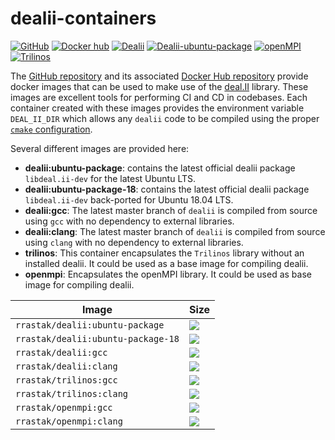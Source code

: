 # dealii-containers

[![GitHub](https://img.shields.io/github/license/rezarastak/dealii-containers)](https://github.com/rezarastak/dealii-containers)
[![](https://img.shields.io/docker/pulls/rrastak/dealii?style=plastic "Docker hub")](https://hub.docker.com/r/rrastak/dealii)
[![Dealii](https://github.com/rezarastak/dealii-containers/actions/workflows/dealii.yml/badge.svg)](https://github.com/rezarastak/dealii-containers/actions/workflows/dealii.yml)
[![Dealii-ubuntu-package](https://github.com/rezarastak/dealii-containers/actions/workflows/dealii-ubuntu.yml/badge.svg)](https://github.com/rezarastak/dealii-containers/actions/workflows/dealii-ubuntu.yml)
[![openMPI](https://github.com/rezarastak/dealii-containers/actions/workflows/openmpi.yml/badge.svg)](https://github.com/rezarastak/dealii-containers/actions/workflows/openmpi.yml)
[![Trilinos](https://github.com/rezarastak/dealii-containers/actions/workflows/trilinos.yml/badge.svg)](https://github.com/rezarastak/dealii-containers/actions/workflows/trilinos.yml)

The [GitHub repository](https://github.com/rezarastak/dealii-containers) and its associated [Docker Hub repository](https://hub.docker.com/r/rrastak/dealii) provide docker images that can be used to make use of the [deal.II](https://dealii.org) library.
These images are excellent tools for performing CI and CD in codebases.
Each container created with these images provides the environment variable `DEAL_II_DIR` which allows any `dealii` code to be compiled using the proper [`cmake` configuration](https://dealii.org/developer/users/cmake_user.html).

Several different images are provided here:
 * **dealii:ubuntu-package**: contains the latest official dealii package `libdeal.ii-dev` for the latest Ubuntu LTS.
 * **dealii:ubuntu-package-18**: contains the latest official dealii package `libdeal.ii-dev` back-ported for Ubuntu 18.04 LTS.
 * **dealii:gcc**: The latest master branch of `dealii` is compiled from source using `gcc` with no dependency to external libraries.
 * **dealii:clang**: The latest master branch of `dealii` is compiled from source using `clang` with no dependency to external libraries.
 * **trilinos**: This container encapsulates the `Trilinos` library without an installed dealii. It could be used as a base image for compiling dealii.
 * **openmpi**: Encapsulates the openMPI library. It could be used as base image for compiling dealii.

 | Image | Size |
 |---|---|
 |`rrastak/dealii:ubuntu-package` | ![](https://img.shields.io/docker/image-size/rrastak/dealii/ubuntu-package)|
 |`rrastak/dealii:ubuntu-package-18` | ![](https://img.shields.io/docker/image-size/rrastak/dealii/ubuntu-package-18)|
 |`rrastak/dealii:gcc`  | ![](https://img.shields.io/docker/image-size/rrastak/dealii/gcc)|
 |`rrastak/dealii:clang` | ![](https://img.shields.io/docker/image-size/rrastak/dealii/clang)|
 |`rrastak/trilinos:gcc` | ![](https://img.shields.io/docker/image-size/rrastak/trilinos/gcc)|
 |`rrastak/trilinos:clang` | ![](https://img.shields.io/docker/image-size/rrastak/trilinos/clang)|
 |`rrastak/openmpi:gcc` | ![](https://img.shields.io/docker/image-size/rrastak/openmpi/gcc)|
 |`rrastak/openmpi:clang` | ![](https://img.shields.io/docker/image-size/rrastak/openmpi/clang)|


